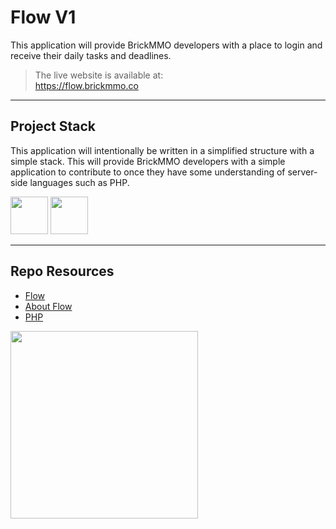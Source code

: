 # Flow V1

This application will provide BrickMMO developers with a place to login and receive their daily tasks and deadlines.

> The live website is available at:  
> https://flow.brickmmo.co

---

## Project Stack

This application will intentionally be written in a simplified structure with a simple stack. This will provide BrickMMO developers with a simple application to contribute to once they have some understanding of server-side languages such as PHP.

<img src="https://console.codeadam.ca/api/image/php" width="60"> <img src="https://console.codeadam.ca/api/image/mysql" width="60">

---

## Repo Resources

- [Flow](https://flow.brickmmo.com)
- [About Flow]([https://tasks.brickmmo.ca](https://brickmmo.github.io/flow-about/))
- [PHP](https://php.net)

<a href="https://brickmmo.com">
<img src="https://brickmmo.com/images/brickmmo-logo-horizontal.jpg" width="300">
</a>
